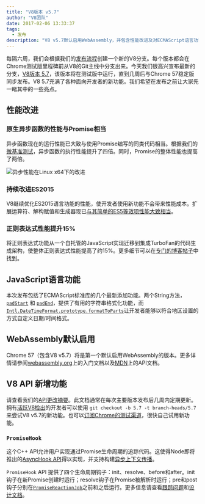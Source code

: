 ```yaml
---
title: "V8版本 v5.7"
author: "V8团队"
date: 2017-02-06 13:33:37
tags:
  - 发布
description: "V8 v5.7默认启用WebAssembly，并包含性能改进及对ECMAScript语言功能的支持增加。"
---
```

每隔六周，我们会根据我们的[发布流程](/docs/release-process)创建一个新的V8分支。每个版本都会在Chrome测试版里程碑前从V8的Git主线中分支出来。今天我们很高兴宣布最新的分支，[V8版本 5.7](https://chromium.googlesource.com/v8/v8.git/+log/branch-heads/5.7)，该版本将在测试版中运行，直到几周后与Chrome 57稳定版同步发布。V8 5.7充满了各种面向开发者的新功能。我们希望在发布之前让大家先一睹其中的一些亮点。

<!--truncate-->
## 性能改进

### 原生异步函数的性能与Promise相当

异步函数现在的运行性能已大致与使用Promise编写的同类代码相当。根据我们的[微基准测试](https://codereview.chromium.org/2577393002)，异步函数的执行性能提升了四倍。同时，Promise的整体性能也提高了两倍。

![异步性能在Linux x64下的改进](/_img/v8-release-57/async.png)

### 持续改进ES2015

V8继续优化ES2015语言功能的性能，使开发者使用新功能不会带来性能成本。扩展运算符、解构赋值和生成器现已[与其简单的ES5等效项性能大致相当](https://fhinkel.github.io/six-speed/)。

### 正则表达式性能提升15%

将正则表达式功能从一个自托管的JavaScript实现迁移到集成TurboFan的代码生成架构，使整体正则表达式性能提高了约15%。更多细节可以在[专门的博客帖子](/blog/speeding-up-regular-expressions)中找到。

## JavaScript语言功能

本次发布包括了ECMAScript标准库的几个最新添加功能。两个String方法，[`padStart`](https://developer.mozilla.org/en-US/docs/Web/JavaScript/Reference/Global_Objects/String/padStart) 和 [`padEnd`](https://developer.mozilla.org/en-US/docs/Web/JavaScript/Reference/Global_Objects/String/padEnd)，提供了有用的字符串格式化功能，而 [`Intl.DateTimeFormat.prototype.formatToParts`](https://developer.mozilla.org/en-US/docs/Web/JavaScript/Reference/Global_Objects/DateTimeFormat/formatToParts)让开发者能够以符合地区设置的方式自定义日期/时间格式。

## WebAssembly默认启用

Chrome 57（包含V8 v5.7）将是第一个默认启用WebAssembly的版本。更多详情请参阅[webassembly.org](http://webassembly.org/)上的入门文档以及[MDN](https://developer.mozilla.org/en-US/docs/WebAssembly/API)上的API文档。

## V8 API 新增功能

请查看我们的[API更改摘要](https://docs.google.com/document/d/1g8JFi8T_oAE_7uAri7Njtig7fKaPDfotU6huOa1alds/edit)。此文档通常在每次主要版本发布后几周内定期更新。拥有[活跃V8检出](/docs/source-code#using-git)的开发者可以使用 `git checkout -b 5.7 -t branch-heads/5.7` 来尝试V8 v5.7的新功能。也可以[订阅Chrome的测试渠道](https://www.google.com/chrome/browser/beta.html)，很快自己试用新功能。

### `PromiseHook`

这个C++ API允许用户实现通过Promise生命周期的追踪代码。这使得Node即将推出的[AsyncHook API](https://github.com/nodejs/node-eps/pull/18)得以实现，并支持构建[异步上下文传播](https://docs.google.com/document/d/1tlQ0R6wQFGqCS5KeIw0ddoLbaSYx6aU7vyXOkv-wvlM/edit#)。

`PromiseHook` API 提供了四个生命周期钩子：init、resolve、before和after。init钩子在新Promise创建时运行；resolve钩子在Promise被解析时运行；pre和post钩子分别在[`PromiseReactionJob`](https://tc39.es/ecma262/#sec-promisereactionjob)之前和之后运行。更多信息请查看[跟踪问题](https://bugs.chromium.org/p/v8/issues/detail?id=4643)和[设计文档](https://docs.google.com/document/d/1rda3yKGHimKIhg5YeoAmCOtyURgsbTH_qaYR79FELlk/edit)。
